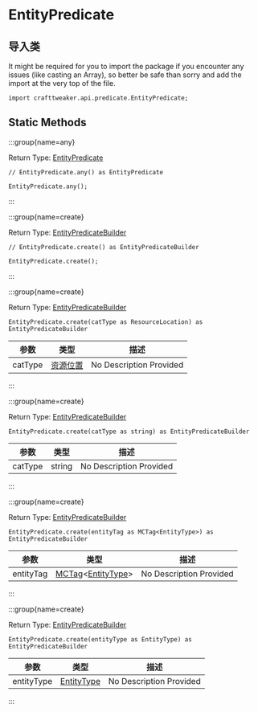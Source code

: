 # EntityPredicate

## 导入类

It might be required for you to import the package if you encounter any issues (like casting an Array), so better be safe than sorry and add the import at the very top of the file.
```zenscript
import crafttweaker.api.predicate.EntityPredicate;
```


## Static Methods

:::group{name=any}

Return Type: [EntityPredicate](/vanilla/api/predicate/EntityPredicate)

```zenscript
// EntityPredicate.any() as EntityPredicate

EntityPredicate.any();
```

:::

:::group{name=create}

Return Type: [EntityPredicateBuilder](/vanilla/api/predicate/builder/EntityPredicateBuilder)

```zenscript
// EntityPredicate.create() as EntityPredicateBuilder

EntityPredicate.create();
```

:::

:::group{name=create}

Return Type: [EntityPredicateBuilder](/vanilla/api/predicate/builder/EntityPredicateBuilder)

```zenscript
EntityPredicate.create(catType as ResourceLocation) as EntityPredicateBuilder
```

| 参数      | 类型                                             | 描述                      |
| ------- | ---------------------------------------------- | ----------------------- |
| catType | [资源位置](/vanilla/api/resource/ResourceLocation) | No Description Provided |


:::

:::group{name=create}

Return Type: [EntityPredicateBuilder](/vanilla/api/predicate/builder/EntityPredicateBuilder)

```zenscript
EntityPredicate.create(catType as string) as EntityPredicateBuilder
```

| 参数      | 类型     | 描述                      |
| ------- | ------ | ----------------------- |
| catType | string | No Description Provided |


:::

:::group{name=create}

Return Type: [EntityPredicateBuilder](/vanilla/api/predicate/builder/EntityPredicateBuilder)

```zenscript
EntityPredicate.create(entityTag as MCTag<EntityType>) as EntityPredicateBuilder
```

| 参数        | 类型                                                                                              | 描述                      |
| --------- | ----------------------------------------------------------------------------------------------- | ----------------------- |
| entityTag | [MCTag](/vanilla/api/tag/MCTag)&lt;[EntityType](/vanilla/api/entity/EntityType)&gt; | No Description Provided |


:::

:::group{name=create}

Return Type: [EntityPredicateBuilder](/vanilla/api/predicate/builder/EntityPredicateBuilder)

```zenscript
EntityPredicate.create(entityType as EntityType) as EntityPredicateBuilder
```

| 参数         | 类型                                           | 描述                      |
| ---------- | -------------------------------------------- | ----------------------- |
| entityType | [EntityType](/vanilla/api/entity/EntityType) | No Description Provided |


:::

